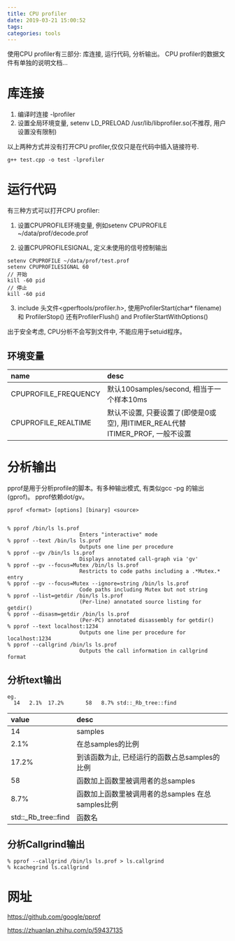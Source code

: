 ```yaml
---
title: CPU profiler
date: 2019-03-21 15:00:52
tags:
categories: tools
---
```


使用CPU profiler有三部分: 库连接, 运行代码, 分析输出。
CPU profiler的数据文件有单独的说明文档...

# 库连接
1. 编译时连接 -lprofiler
2. 设置全局环境变量, setenv LD_PRELOAD /usr/lib/libprofiler.so(不推荐, 用户设置没有限制)

以上两种方式并没有打开CPU profiler,仅仅只是在代码中插入链接符号.

```
g++ test.cpp -o test -lprofiler
```
<!-- more -->
# 运行代码
有三种方式可以打开CPU profiler:
1. 设置CPUPROFILE环境变量, 例如setenv CPUPROFILE ~/data/prof/decode.prof

2. 设置CPUPROFILESIGNAL, 定义未使用的信号控制输出
```
setenv CPUPROFILE ~/data/prof/test.prof
setenv CPUPROFILESIGNAL 60
// 开始
kill -60 pid
// 停止
kill -60 pid
```

3. include 头文件<gperftools/profiler.h>, 使用ProfilerStart(char* filename) 和 ProfilerStop()
还有ProfilerFlush() and ProfilerStartWithOptions()

出于安全考虑, CPU分析不会写到文件中, 不能应用于setuid程序。

## 环境变量
| name | desc |
|:-|:-|
| CPUPROFILE_FREQUENCY | 默认100samples/second, 相当于一个样本10ms|
| CPUPROFILE_REALTIME| 默认不设置, 只要设置了(即使是0或空), 用ITIMER_REAL代替 ITIMER_PROF, 一般不设置|


# 分析输出
pprof是用于分析profile的脚本。有多种输出模式, 有类似gcc -pg 的输出(gprof)。
pprof依赖dot/gv。

```
pprof <format> [options] [binary] <source>


% pprof /bin/ls ls.prof
                       Enters "interactive" mode
% pprof --text /bin/ls ls.prof
                       Outputs one line per procedure
% pprof --gv /bin/ls ls.prof
                       Displays annotated call-graph via 'gv'
% pprof --gv --focus=Mutex /bin/ls ls.prof
                       Restricts to code paths including a .*Mutex.* entry
% pprof --gv --focus=Mutex --ignore=string /bin/ls ls.prof
                       Code paths including Mutex but not string
% pprof --list=getdir /bin/ls ls.prof
                       (Per-line) annotated source listing for getdir()
% pprof --disasm=getdir /bin/ls ls.prof
                       (Per-PC) annotated disassembly for getdir()
% pprof --text localhost:1234
                       Outputs one line per procedure for localhost:1234
% pprof --callgrind /bin/ls ls.prof
                       Outputs the call information in callgrind format
```

## 分析text输出
```    
eg.
  14   2.1%  17.2%       58   8.7% std::_Rb_tree::find

```

| value| desc |
|:-|:-|
| 14 | samples |
| 2.1% | 在总samples的比例 |
| 17.2% | 到该函数为止, 已经运行的函数占总samples的比例 |
| 58 | 函数加上函数里被调用者的总samples |
| 8.7% | 函数加上函数里被调用者的总samples 在总samples比例 |
| std::_Rb_tree::find | 函数名 |

## 分析Callgrind输出
```
% pprof --callgrind /bin/ls ls.prof > ls.callgrind
% kcachegrind ls.callgrind

```


## 



# 网址

 https://github.com/google/pprof 

 https://zhuanlan.zhihu.com/p/59437135 